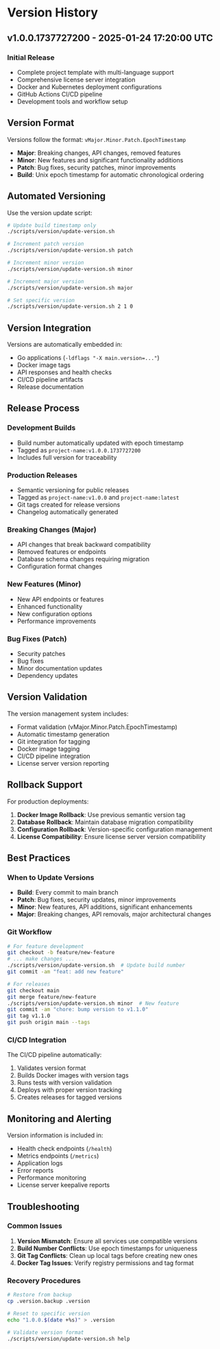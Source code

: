 # Version History

## v1.0.0.1737727200 - 2025-01-24 17:20:00 UTC

### Initial Release
- Complete project template with multi-language support
- Comprehensive license server integration
- Docker and Kubernetes deployment configurations
- GitHub Actions CI/CD pipeline
- Development tools and workflow setup

## Version Format

Versions follow the format: `vMajor.Minor.Patch.EpochTimestamp`

- **Major**: Breaking changes, API changes, removed features
- **Minor**: New features and significant functionality additions
- **Patch**: Bug fixes, security patches, minor improvements
- **Build**: Unix epoch timestamp for automatic chronological ordering

## Automated Versioning

Use the version update script:

```bash
# Update build timestamp only
./scripts/version/update-version.sh

# Increment patch version
./scripts/version/update-version.sh patch

# Increment minor version
./scripts/version/update-version.sh minor

# Increment major version
./scripts/version/update-version.sh major

# Set specific version
./scripts/version/update-version.sh 2 1 0
```

## Version Integration

Versions are automatically embedded in:

- Go applications (`-ldflags "-X main.version=..."`)
- Docker image tags
- API responses and health checks
- CI/CD pipeline artifacts
- Release documentation

## Release Process

### Development Builds
- Build number automatically updated with epoch timestamp
- Tagged as `project-name:v1.0.0.1737727200`
- Includes full version for traceability

### Production Releases
- Semantic versioning for public releases
- Tagged as `project-name:v1.0.0` and `project-name:latest`
- Git tags created for release versions
- Changelog automatically generated

### Breaking Changes (Major)
- API changes that break backward compatibility
- Removed features or endpoints
- Database schema changes requiring migration
- Configuration format changes

### New Features (Minor)
- New API endpoints or features
- Enhanced functionality
- New configuration options
- Performance improvements

### Bug Fixes (Patch)
- Security patches
- Bug fixes
- Minor documentation updates
- Dependency updates

## Version Validation

The version management system includes:

- Format validation (vMajor.Minor.Patch.EpochTimestamp)
- Automatic timestamp generation
- Git integration for tagging
- Docker image tagging
- CI/CD pipeline integration
- License server version reporting

## Rollback Support

For production deployments:

1. **Docker Image Rollback**: Use previous semantic version tag
2. **Database Rollback**: Maintain database migration compatibility
3. **Configuration Rollback**: Version-specific configuration management
4. **License Compatibility**: Ensure license server version compatibility

## Best Practices

### When to Update Versions

- **Build**: Every commit to main branch
- **Patch**: Bug fixes, security updates, minor improvements
- **Minor**: New features, API additions, significant enhancements
- **Major**: Breaking changes, API removals, major architectural changes

### Git Workflow

```bash
# For feature development
git checkout -b feature/new-feature
# ... make changes ...
./scripts/version/update-version.sh  # Update build number
git commit -am "feat: add new feature"

# For releases
git checkout main
git merge feature/new-feature
./scripts/version/update-version.sh minor  # New feature
git commit -am "chore: bump version to v1.1.0"
git tag v1.1.0
git push origin main --tags
```

### CI/CD Integration

The CI/CD pipeline automatically:

1. Validates version format
2. Builds Docker images with version tags
3. Runs tests with version validation
4. Deploys with proper version tracking
5. Creates releases for tagged versions

## Monitoring and Alerting

Version information is included in:

- Health check endpoints (`/health`)
- Metrics endpoints (`/metrics`)
- Application logs
- Error reports
- Performance monitoring
- License server keepalive reports

## Troubleshooting

### Common Issues

1. **Version Mismatch**: Ensure all services use compatible versions
2. **Build Number Conflicts**: Use epoch timestamps for uniqueness
3. **Git Tag Conflicts**: Clean up local tags before creating new ones
4. **Docker Tag Issues**: Verify registry permissions and tag format

### Recovery Procedures

```bash
# Restore from backup
cp .version.backup .version

# Reset to specific version
echo "1.0.0.$(date +%s)" > .version

# Validate version format
./scripts/version/update-version.sh help
```